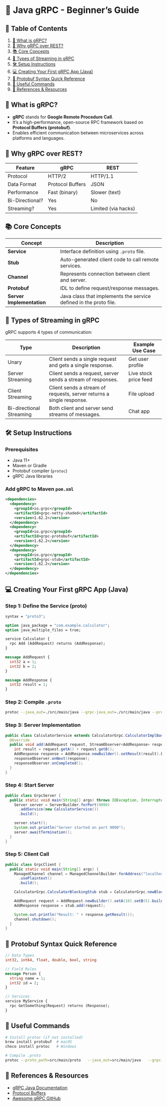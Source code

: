 # 📘 Java gRPC - Beginner’s Guide

## 🧠 Table of Contents
1. [📘 What is gRPC?](#-what-is-grpc)
2. [🚀 Why gRPC over REST?](#-why-grpc-over-rest)
3. [📚 Core Concepts](#-core-concepts)
4. [🔄 Types of Streaming in gRPC](#-types-of-streaming-in-grpc)
5. [🛠️ Setup Instructions](#-setup-instructions)
6. [💻 Creating Your First gRPC App (Java)](#-creating-your-first-grpc-app-java)
7. [🧾 Protobuf Syntax Quick Reference](#-protobuf-syntax-quick-reference)
8. [🔧 Useful Commands](#-useful-commands)
9. [📎 References & Resources](#-references--resources)

## 📘 What is gRPC?

- **gRPC** stands for **Google Remote Procedure Call**.
- It’s a high-performance, open-source RPC framework based on **Protocol Buffers (protobuf)**.
- Enables efficient communication between microservices across platforms and languages.

## 🚀 Why gRPC over REST?

| Feature         | gRPC                  | REST               |
|------------------|-----------------------|--------------------|
| Protocol         | HTTP/2               | HTTP/1.1           |
| Data Format      | Protocol Buffers     | JSON               |
| Performance      | Fast (binary)        | Slower (text)      |
| Bi-Directional?  | Yes                  | No                 |
| Streaming?       | Yes                  | Limited (via hacks)|

## 📚 Core Concepts

| Concept | Description |
|--------|-------------|
| **Service** | Interface definition using `.proto` file. |
| **Stub** | Auto-generated client code to call remote services. |
| **Channel** | Represents connection between client and server. |
| **Protobuf** | IDL to define request/response messages. |
| **Server Implementation** | Java class that implements the service defined in the proto file. |

## 🔄 Types of Streaming in gRPC

gRPC supports 4 types of communication:

| Type | Description | Example Use Case |
|------|-------------|------------------|
| Unary | Client sends a single request and gets a single response. | Get user profile |
| Server Streaming | Client sends a request, server sends a stream of responses. | Live stock price feed |
| Client Streaming | Client sends a stream of requests, server returns a single response. | File upload |
| Bi-directional Streaming | Both client and server send streams of messages. | Chat app |

## 🛠️ Setup Instructions

### Prerequisites
- Java 11+
- Maven or Gradle
- Protobuf compiler (`protoc`)
- gRPC Java libraries

### Add gRPC to Maven `pom.xml`
```xml
<dependencies>
  <dependency>
    <groupId>io.grpc</groupId>
    <artifactId>grpc-netty-shaded</artifactId>
    <version>1.62.2</version>
  </dependency>
  <dependency>
    <groupId>io.grpc</groupId>
    <artifactId>grpc-protobuf</artifactId>
    <version>1.62.2</version>
  </dependency>
  <dependency>
    <groupId>io.grpc</groupId>
    <artifactId>grpc-stub</artifactId>
    <version>1.62.2</version>
  </dependency>
</dependencies>
```

## 💻 Creating Your First gRPC App (Java)

### Step 1: Define the Service (proto)
```proto
syntax = "proto3";

option java_package = "com.example.calculator";
option java_multiple_files = true;

service Calculator {
  rpc Add (AddRequest) returns (AddResponse);
}

message AddRequest {
  int32 a = 1;
  int32 b = 2;
}

message AddResponse {
  int32 result = 1;
}
```

### Step 2: Compile `.proto`
```bash
protoc --java_out=./src/main/java --grpc-java_out=./src/main/java --proto_path=src/main/proto calculator.proto
```

### Step 3: Server Implementation
```java
public class CalculatorService extends CalculatorGrpc.CalculatorImplBase {
  @Override
  public void add(AddRequest request, StreamObserver<AddResponse> responseObserver) {
    int result = request.getA() + request.getB();
    AddResponse response = AddResponse.newBuilder().setResult(result).build();
    responseObserver.onNext(response);
    responseObserver.onCompleted();
  }
}
```

### Step 4: Start Server
```java
public class GrpcServer {
  public static void main(String[] args) throws IOException, InterruptedException {
    Server server = ServerBuilder.forPort(9090)
      .addService(new CalculatorService())
      .build();

    server.start();
    System.out.println("Server started on port 9090");
    server.awaitTermination();
  }
}
```

### Step 5: Client Call
```java
public class GrpcClient {
  public static void main(String[] args) {
    ManagedChannel channel = ManagedChannelBuilder.forAddress("localhost", 9090)
      .usePlaintext()
      .build();

    CalculatorGrpc.CalculatorBlockingStub stub = CalculatorGrpc.newBlockingStub(channel);

    AddRequest request = AddRequest.newBuilder().setA(10).setB(5).build();
    AddResponse response = stub.add(request);

    System.out.println("Result: " + response.getResult());
    channel.shutdown();
  }
}
```

## 🧾 Protobuf Syntax Quick Reference

```proto
// Data Types
int32, int64, float, double, bool, string

// Field Rules
message Person {
  string name = 1;
  int32 id = 2;
}

// Services
service MyService {
  rpc GetSomething(Request) returns (Response);
}
```

## 🔧 Useful Commands

```bash
# Install protoc (if not installed)
brew install protobuf  # macOS
choco install protoc   # Windows

# Compile .proto
protoc --proto_path=src/main/proto   --java_out=src/main/java   --grpc-java_out=src/main/java   src/main/proto/your_file.proto
```

## 📎 References & Resources

- [gRPC Java Documentation](https://grpc.io/docs/languages/java/)
- [Protocol Buffers](https://developers.google.com/protocol-buffers)
- [Awesome gRPC GitHub](https://github.com/grpc-ecosystem/awesome-grpc)